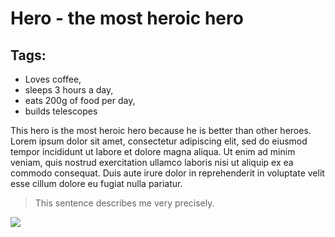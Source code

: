 # Hero - the most heroic hero

## Tags:

* Loves coffee,
* sleeps 3 hours a day,
* eats 200g of food per day,
* builds telescopes

This hero is the most heroic hero because he is better than other heroes. Lorem ipsum dolor sit amet, consectetur adipiscing elit, sed do eiusmod tempor incididunt ut labore et dolore magna aliqua. Ut enim ad minim veniam, quis nostrud exercitation ullamco laboris nisi ut aliquip ex ea commodo consequat. Duis aute irure dolor in reprehenderit in voluptate velit esse cillum dolore eu fugiat nulla pariatur.

> This sentence describes me very precisely.


<img src="https://upload.wikimedia.org/wikipedia/commons/thumb/2/2e/O_Tamandu%C3%A1.jpg/1200px-O_Tamandu%C3%A1.jpg"/>